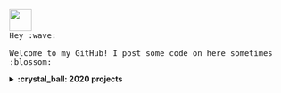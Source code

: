 <p>
  <img src="https://github.com/thomaswang/thomaswang/raw/master/octorobot.gif" width="40px">
  <br>
  <samp>
    Hey :wave:
    <br><br>
    Welcome to my GitHub! I post some code on here sometimes :blossom:
  </samp>
</p>

<details>
  <summary><b>:crystal_ball: 2020 projects</b></summary>
  I'm working on an immunization app with my co-founder Katherine Sistrunk, called [VaxNow](https://vaxnow.org). I'm also working on my student developer platform [DormDev](https://dormdev.com) and plan on releasing a student verification API service. 2020 has been a tough year for the world and me personally, but I am excited about these projects and :crossed_fingers: to their development.
</details>
